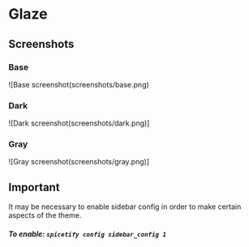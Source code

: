 # Glaze

## Screenshots

### Base
![Base screenshot(screenshots/base.png)

### Dark
![Dark screenshot(screenshots/dark.png)]

### Gray
![Gray screenshot(screenshots/gray.png)]

## Important
It may be necessary to enable sidebar config in order to make certain aspects of the theme.

##### To enable: `spicetify config sidebar_config 1`


